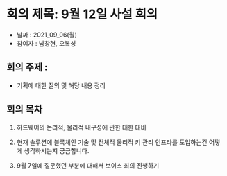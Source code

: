 # 회의 제목: 9월 12일 사설 회의
- 날짜 : 2021_09_06(월)
- 참여자 : 남창현, 오복성

## 회의 주제 :

- 기획에 대한 질의 및 해당 내용 정리

## 회의 목차

1.  하드웨어의 논리적, 물리적 내구성에 관한 대한 대비

2.  현재 솔루션에 블록체인 기술 및 전체적 물리적 키 관리 인프라를 도입하는건 어떻게 생각하시는지 궁금합니다.

3.  9월 7일에 질문했던 부분에 대해서 보이스 회의 진행하기
